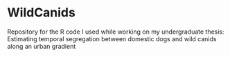 # WildCanids
Repository for the R code I used while working on my undergraduate thesis: Estimating temporal segregation between domestic dogs and wild canids along an urban gradient 
